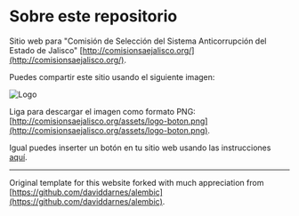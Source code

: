 # Sobre este repositorio

Sitio web para "Comisión de Selección del Sistema Anticorrupción del Estado de Jalisco" [http://comisionsaejalisco.org/](http://comisionsaejalisco.org/).

Puedes compartir este sitio usando el siguiente imagen:
 
![Logo](http://comisionsaejalisco.org/assets/logo-boton.png)

Liga para descargar el imagen como formato PNG:  
[http://comisionsaejalisco.org/assets/logo-boton.png](http://comisionsaejalisco.org/assets/logo-boton.png).

Igual puedes inserter un botón en tu sitio web usando las instrucciones [aquí](http://comisionsaejalisco.org/compartir).


---

Original template for this website forked with much appreciation from [https://github.com/daviddarnes/alembic](https://github.com/daviddarnes/alembic).


